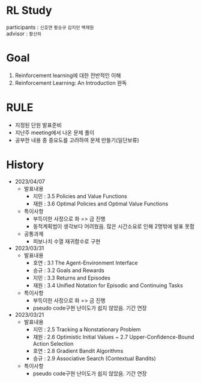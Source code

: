# RL Study
participants : `신호연` `황승규` `김지민` `백재원` <br>
advisor : `황산하`

# Goal
1. Reinforcement learning에 대한 전반적인 이해
2. Reinforcement Learning: An Introduction 완독



# RULE
- 지정된 단원 발표준비
- 지난주 meeting에서 나온 문제 풀이
- 공부한 내용 중 중요도를 고려하여 문제 만들기(일단보류)
 
# History
- 2023/04/07
  - 발표내용
    - 지민 : 3.5 Policies and Value Functions
    - 재원 : 3.6 Optimal Policies and Optimal Value Functions
  - 특이사항
    - 부득이한 사정으로 화 => 금 진행
    - 동적계획법이 생각보다 어려웠음. 많은 시간소요로 인해 2명밖에 발표 못함
  - 공통과제
    - 피보나치 수열 재귀함수로 구현
- 2023/03/31
  - 발표내용
    - 호연 : 3.1 The Agent-Environment Interface
    - 승규 : 3.2 Goals and Rewards
    - 지민 : 3.3 Returns and Episodes
    - 재원 : 3.4 Unified Notation for Episodic and Continuing Tasks
  - 특이사항
    - 부득이한 사정으로 화 => 금 진행
    - pseudo code구현 난이도가 쉽지 않았음. 기간 연장
- 2023/03/21
  - 발표내용
    - 지민 : 2.5 Tracking a Nonstationary Problem
    - 재원 : 2.6 Optimistic Initial Values ~ 2.7 Upper-Conﬁdence-Bound Action Selection
    - 호연 : 2.8 Gradient Bandit Algorithms
    - 승규 : 2.9 Associative Search (Contextual Bandits)
  - 특이사항
    - pseudo code구현 난이도가 쉽지 않았음. 기간 연장

